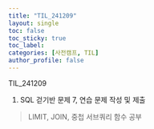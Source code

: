 ```yaml
---
title: "TIL_241209"
layout: single
toc: false
toc_sticky: true
toc_label: 
categories: [사전캠프, TIL]
author_profile: false
---
```


TIL_241209

1. SQL 걷기반 문제 7, 연습 문제 작성 및 제출
> LIMIT, JOIN, 중첩 서브쿼리 함수 공부